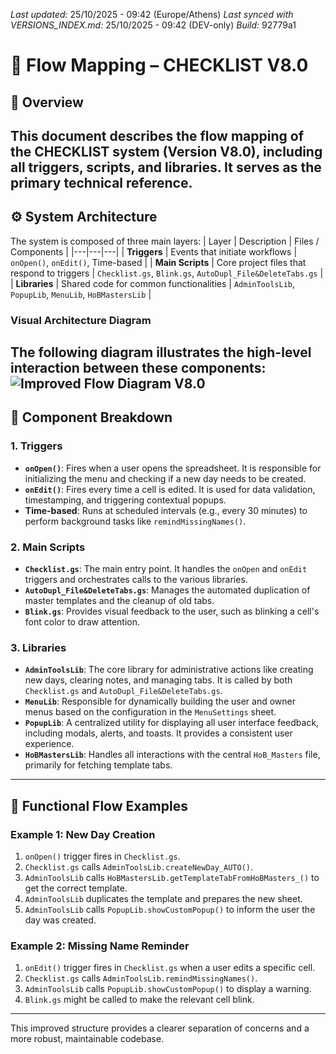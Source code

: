 *Last updated:* 25/10/2025 - 09:42 (Europe/Athens)
*Last synced with VERSIONS_INDEX.md:* 25/10/2025 - 09:42 (DEV-only)
*Build:* 92779a1

# 📘 **Flow Mapping – CHECKLIST V8.0**
## 🧩 Overview
This document describes the flow mapping of the CHECKLIST system (Version V8.0), including all triggers, scripts, and libraries. It serves as the primary technical reference.
---
## ⚙️ System Architecture
The system is composed of three main layers:
| Layer | Description | Files / Components |
|---|---|---|
| **Triggers** | Events that initiate workflows | `onOpen()`, `onEdit()`, Time-based |
| **Main Scripts** | Core project files that respond to triggers | `Checklist.gs`, `Blink.gs`, `AutoDupl_File&DeleteTabs.gs` |
| **Libraries** | Shared code for common functionalities | `AdminToolsLib`, `PopupLib`, `MenuLib`, `HoBMastersLib` |
### Visual Architecture Diagram
The following diagram illustrates the high-level interaction between these components:
![Improved Flow Diagram V8.0](https://private-us-east-1.manuscdn.com/sessionFile/9GHksmrmwI6dru4ysZR8b8/sandbox/Eo5w99kAgoamLF9hLNFXwY-images_1761218916391_na1fn_L2hvbWUvdWJ1bnR1L2dhc19hbmFseXNpcy9pbXByb3ZlZF9mbG93X3Y4.png?Policy=eyJTdGF0ZW1lbnQiOlt7IlJlc291cmNlIjoiaHR0cHM6Ly9wcml2YXRlLXVzLWVhc3QtMS5tYW51c2Nkbi5jb20vc2Vzc2lvbkZpbGUvOUdIa3Ntcm13STZkcnU0eXNaUjhiOC9zYW5kYm94L0VvNXc5OWtBZ29hbUxGOWhMTkZYd1ktaW1hZ2VzXzE3NjEyMTg5MTYzOTFfbmExZm5fTDJodmJXVXZkV0oxYm5SMUwyZGhjMTloYm1Gc2VYTnBjeTlwYlhCeWIzWmxaRjltYkc5M1gzWTQucG5nIiwiQ29uZGl0aW9uIjp7IkRhdGVMZXNzVGhhbiI6eyJBV1M6RXBvY2hUaW1lIjoxNzk4NzYxNjAwfX19XX0_&Key-Pair-Id=K2HSFNDJXOU9YS&Signature=MgD1RXv4i5oTrtMlzwVeplO1HL7wNdXZ4ZuPMiB-8~ug5UtR0VX7nDKbtBIhWeNUSgENsmnOVYkLWEVh8pQ0Wng21s3mcEx3nCheDNPFhdClcCS4naLcljXyoQgb4NLPelWYAWcXio9Zg0ef~HJAPll9yAY8Ysr4dHIt5QFfmsjiqlnl0JyVzbdGI8da84WdcC34uaD-bfMBHbbSms3V3GtXfM9IC~BhNTq4HUAgTew4GJBBGljrvriElug7jA5Ggf-Mm7Yl-lhJNS8FRWAn8cFGJ7pliD9~HvFk-D3o61H7zpj2u5Mrl515Zzu2-vdSRzghCv83URaAdUtNSv9vlQ__)
---
## 🧱 Component Breakdown

### 1. Triggers

- **`onOpen()`**: Fires when a user opens the spreadsheet. It is responsible for initializing the menu and checking if a new day needs to be created.
- **`onEdit()`**: Fires every time a cell is edited. It is used for data validation, timestamping, and triggering contextual popups.
- **Time-based**: Runs at scheduled intervals (e.g., every 30 minutes) to perform background tasks like `remindMissingNames()`.

### 2. Main Scripts

- **`Checklist.gs`**: The main entry point. It handles the `onOpen` and `onEdit` triggers and orchestrates calls to the various libraries.
- **`AutoDupl_File&DeleteTabs.gs`**: Manages the automated duplication of master templates and the cleanup of old tabs.
- **`Blink.gs`**: Provides visual feedback to the user, such as blinking a cell's font color to draw attention.

### 3. Libraries

- **`AdminToolsLib`**: The core library for administrative actions like creating new days, clearing notes, and managing tabs. It is called by both `Checklist.gs` and `AutoDupl_File&DeleteTabs.gs`.
- **`MenuLib`**: Responsible for dynamically building the user and owner menus based on the configuration in the `MenuSettings` sheet.
- **`PopupLib`**: A centralized utility for displaying all user interface feedback, including modals, alerts, and toasts. It provides a consistent user experience.
- **`HoBMastersLib`**: Handles all interactions with the central `HoB_Masters` file, primarily for fetching template tabs.

---

## 🧭 Functional Flow Examples

### Example 1: New Day Creation

1.  `onOpen()` trigger fires in `Checklist.gs`.
2.  `Checklist.gs` calls `AdminToolsLib.createNewDay_AUTO()`.
3.  `AdminToolsLib` calls `HoBMastersLib.getTemplateTabFromHoBMasters_()` to get the correct template.
4.  `AdminToolsLib` duplicates the template and prepares the new sheet.
5.  `AdminToolsLib` calls `PopupLib.showCustomPopup()` to inform the user the day was created.

### Example 2: Missing Name Reminder

1.  `onEdit()` trigger fires in `Checklist.gs` when a user edits a specific cell.
2.  `Checklist.gs` calls `AdminToolsLib.remindMissingNames()`.
3.  `AdminToolsLib` calls `PopupLib.showCustomPopup()` to display a warning.
4.  `Blink.gs` might be called to make the relevant cell blink.

---

This improved structure provides a clearer separation of concerns and a more robust, maintainable codebase.
